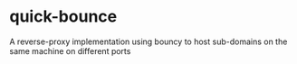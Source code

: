 # quick-bounce
A reverse-proxy implementation using bouncy to host sub-domains on the same machine on different ports
